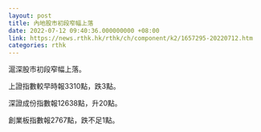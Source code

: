```yaml
---
layout: post
title: 內地股市初段窄幅上落
date: 2022-07-12 09:40:36.000000000 +08:00
link: https://news.rthk.hk/rthk/ch/component/k2/1657295-20220712.htm
categories: rthk
---
```


滬深股市初段窄幅上落。

上證指數較早時報3310點，跌3點。

深證成份指數報12638點，升20點。

創業板指數報2767點，跌不足1點。
